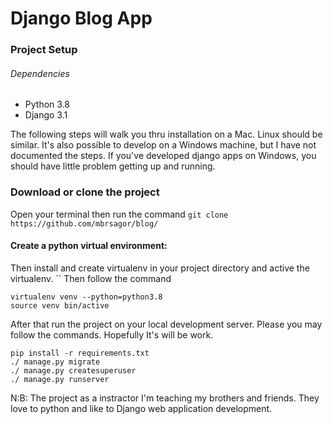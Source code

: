 # Django Blog App

### Project Setup

###### Dependencies
- Python 3.8
- Django 3.1

The following steps will walk you thru installation on a Mac. Linux should be similar. It's also possible to develop on a Windows machine, but I have not documented the steps. If you've developed django apps on Windows, you should have little problem getting up and running.

### Download or clone the project 
Open your terminal then run the command ``git clone https://github.com/mbrsagor/blog/``

#### Create a python virtual environment:
Then install and create virtualenv in your project directory and active the virtualenv. `` Then follow the command

```
virtualenv venv --python=python3.8
source venv bin/active
```
After that run the project on your local development server. Please you may follow the commands. Hopefully It's will 
be work.

```
pip install -r requirements.txt
./ manage.py migrate
./ manage.py createsuperuser
./ manage.py runserver
```

<p>N:B: The project as a instractor I'm teaching my brothers and friends. They love to python and like to Django web 
application development.
</p>
